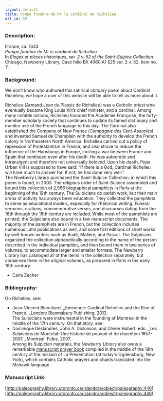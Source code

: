 ```yaml
---
layout: default
title: Pompe funebre de Mr le cardinal de Richelieu
utl_id: 90
---
```


### Description:

France, ca. 1643<br>
_Pompe funebre de Mr le cardinal de Richelieu_<br>
In _Éloges et pièces historiques, ser. 2 v. 52 of the Saint-Sulpice Collection_<br>
Chicago, Newberry Library, Case folio BX 4060.A1 S25 ser. 2 v. 52, item no. 11

### Background:

We don’t know who authored this satirical obituary poem about Cardinal Richelieu; we hope a user of this website will be able to tell us more about it.

Richelieu (Armand Jean du Plessis de Richelieu) was a Catholic priest who eventually became King Louis XIII’s chief minister, and a cardinal. Among many notable actions, Richelieu founded the Académie Française, the forty-member scholarly society that continues to update its famed dictionary and monitor use of the French language to this day. The Cardinal also established the Company of New France (_Compagnie des Cent-Associés_) and invested Samuel de Champlain with the authority to develop the French colony in Northeastern North America. Richelieu carried out a policy of repression of Protestantism in France, and also strove to reduce the influence of the Habsburgs in Europe, inciting a war between France and Spain that continued even after his death. He was autocratic and intransigent and therefore not universally beloved. Upon his death, Pope Urban VIII is supposed to have said: “If there is a God, Cardinal Richelieu will have much to answer for. If not, he has done very well.”<br>
The Newberry Library purchased the Saint-Sulpice Collection, in which this poem is found, in 2003. The religious order of Saint-Sulpice assembled and bound this collection of 2,566 biographical pamphlets in Paris at the beginning of the 19th century. The Sulpicians do parish work, but their main arena of activity has always been education. They collected the pamphlets to serve as educational models, especially for rhetorical writing. Funeral sermons, orations, commemorative verses, and discourses dating from the 16th through the 18th century are included. While most of the pamphlets are printed, the Sulpicians also bound in a few manuscript documents. The majority of the pamphlets are in French, but the collection includes numerous Latin publications as well, and some first editions of short works by well-known writers such as Budé, Molière, and Pascal. The Sulpicians organized the collection alphabetically according to the name of the person described in the individual pamphlet, and then bound them in two series of volumes, to accommodate larger and smaller formats. The Newberry Library has cataloged all of the items in the collection separately, but conserves them in the original volumes, as prepared in Paris in the early 19th century.

- Carla Zecher

### Bibliography:

On Richelieu, see:
- Jean-Vincent Blanchard. _Eminence: Cardinal Richelieu and the Rise of France. _London: Bloomsbury Publishing, 2013.<br>
The Sulpicians were instrumental in the founding of Montreal in the middle of the 17th century. On that story, see:
- Dominique Deslandres, John A. Dickinson, and Olivier Hubert, eds. _Les Sulpiciens de Montréal: Une histoire de pouvoir et de discrétion 1657-2007. _Montreal: Fides, 2007.<br>
Among its Sulpician materials, the Newberry Library also owns a remarkable <a href="http://vufind.carli.illinois.edu/vf-nby/Record/nby_93388">manuscript prayer book</a> compiled in the middle of the 18th century at the mission of La Présentation (at today's Ogdensburg, New York), which contains Catholic prayers and chants translated into the Mohawk language.

### Manuscript Link:

[http://paleography.library.utoronto.ca/islandora/object/paleography:446](http://paleography.library.utoronto.ca/islandora/object/paleography:446)
